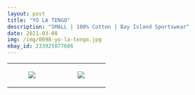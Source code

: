 ```yaml
---
layout: post
title: "YO LA TENGO"
description: "SMALL | 100% Cotton | Bay Island Sportswear"
date: 2021-03-08
img: /img/0098-yo-la-tengo.jpg
ebay_id: 233925077686
---
```




<table style="width:100%;"><tr><td style="vertical-align:top;">
      <figure class="tmblr-full" data-orig-height="2048" data-orig-width="1365" data-orig-src="https://concertshirts.netlify.app/shirts/0098/0098-01.jpg"><img src="https://64.media.tumblr.com/589402a51a7d22055ae260f52dfded8a/aa7892acdc3d572f-e1/s540x810/f7d0e3bea463e0c0363739ab5f429cded3b3a62d.jpg" data-orig-height="2048" data-orig-width="1365" data-orig-src="https://concertshirts.netlify.app/shirts/0098/0098-01.jpg"/></figure></td>
    <td style="vertical-align:top;">
      <figure class="tmblr-full" data-orig-height="2048" data-orig-width="1365" data-orig-src="https://concertshirts.netlify.app/shirts/0098/0098-02.jpg"><img src="https://64.media.tumblr.com/068b734a953563f050397449eaa53cbe/aa7892acdc3d572f-a6/s540x810/af9851db0e85c8df1bcae5f4215d8c0b7567a25e.jpg" data-orig-height="2048" data-orig-width="1365" data-orig-src="https://concertshirts.netlify.app/shirts/0098/0098-02.jpg"/></figure></td>
  </tr></table>
